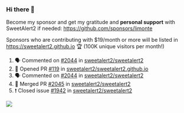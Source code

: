 ### Hi there 👋

Become my sponsor and get my gratitude and **personal support** with SweetAlert2 if needed: https://github.com/sponsors/limonte

Sponsors who are contributing with $19/month or more will be listed in https://sweetalert2.github.io 🏆 (100K unique visitors per month!)

<!--START_SECTION:activity-->
1. 🗣 Commented on [#2044](https://github.com//sweetalert2/sweetalert2/issues/2044) in [sweetalert2/sweetalert2](https://github.com//sweetalert2/sweetalert2)
2. 💪 Opened PR [#119](https://github.com//sweetalert2/sweetalert2.github.io/pull/119) in [sweetalert2/sweetalert2.github.io](https://github.com//sweetalert2/sweetalert2.github.io)
3. 🗣 Commented on [#2044](https://github.com//sweetalert2/sweetalert2/issues/2044) in [sweetalert2/sweetalert2](https://github.com//sweetalert2/sweetalert2)
4. 🎉 Merged PR [#2045](https://github.com//sweetalert2/sweetalert2/pull/2045) in [sweetalert2/sweetalert2](https://github.com//sweetalert2/sweetalert2)
5. ❗️ Closed issue [#1942](https://github.com//sweetalert2/sweetalert2/issues/1942) in [sweetalert2/sweetalert2](https://github.com//sweetalert2/sweetalert2)
<!--END_SECTION:activity-->

![](https://github-readme-stats.vercel.app/api?username=limonte&theme=vue&show_icons=true)

